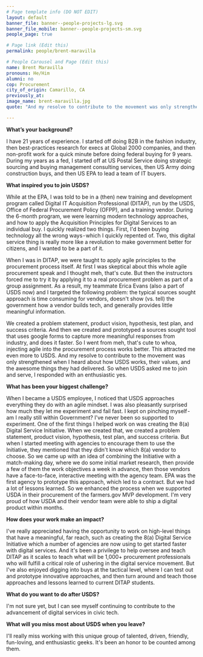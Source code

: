 ```yaml
---
# Page template info (DO NOT EDIT)
layout: default
banner_file: banner--people-projects-lg.svg
banner_file_mobile: banner--people-projects-sm.svg
people_page: true

# Page link (Edit this)
permalink: people/brent-maravilla

# People Carousel and Page (Edit this)
name: Brent Maravilla
pronouns: He/Him
alumni: no
cop: Procurement
city_of_origin: Camarillo, CA
previously_at: 
image_name: brent-maravilla.jpg
quote: "And my resolve to contribute to the movement was only strengthened when I heard about how USDS works, their values, and the awesome things they had delivered."

---
```


**What’s your background?**

I have 21 years of experience. I started off doing B2B in the fashion industry, then best-practices research for execs at Global 2000 companies, and then non-profit work for a quick minute before doing federal buying for 9 years. During my years as a fed, I started off at US Postal Service doing strategic sourcing and buying management consulting services, then US Army doing construction buys, and then US EPA to lead a team of IT buyers.

**What inspired you to join USDS?**

While at the EPA, I was told to be in a (then) new training and development program called Digital IT Acquisition Professional (DITAP), run by the USDS, Office of Federal Procurement Policy (OFPP), and a training vendor. During the 6-month program, we were learning modern technology approaches, and how to apply the Acquisition Principles for Digital Services to an individual buy. I quickly realized two things. First, I'd been buying technology all the wrong ways - which I quickly repented of. Two, this digital service thing is really more like a revolution to make government better for citizens, and I wanted to be a part of it.

When I was in DITAP, we were taught to apply agile principles to the procurement process itself. At first I was skeptical about this whole agile procurement speak and I thought meh, that's cute. But then the instructors forced me to try it by applying it to a real procurement problem as part of a group assignment. As a result, my teammate Erica Evans (also a part of USDS now) and I targeted the following problem: the typical sources sought approach is time consuming for vendors, doesn't show (vs. tell) the government how a vendor builds tech, and generally provides little meaningful information.

We created a problem statement, product vision, hypothesis, test plan, and success criteria. And then we created and prototyped a sources sought tool that uses google forms to capture more meaningful responses from industry, and does it faster. So I went from meh, that's cute to whoa, injecting agile into the procurement process works better. This attracted me even more to USDS. And my resolve to contribute to the movement was only strengthened when I heard about how USDS works, their values, and the awesome things they had delivered. So when USDS asked me to join and serve, I responded with an enthusiastic yes.

**What has been your biggest challenge?**

When I became a USDS employee, I noticed that USDS approaches everything they do with an agile mindset. I was also pleasantly surprised how much they let me experiment and fail fast. I kept on pinching myself - am I really still within Government? I've never been so supported to experiment. One of the first things I helped work on was creating the 8(a) Digital Service Initiative. When we created that, we created a problem statement, product vision, hypothesis, test plan, and success criteria. But when I started meeting with agencies to encourage them to use the Initiative, they mentioned that they didn't know which 8(a) vendor to choose. So we came up with an idea of combining the Initiative with a match-making day, where we do some initial market research, then provide a few of them the work objectives a week in advance, then those vendors have a face-to-face, interactive meeting with the agency team. EPA was the first agency to prototype this approach, which led to a contract. But we had a lot of lessons learned. So we enhanced the process when we supported USDA in their procurement of the farmers.gov MVP development. I'm very proud of how USDA and their vendor team were able to ship a digital product within months.

**How does your work make an impact?**

I've really appreciated having the opportunity to work on high-level things that have a meaningful, far reach, such as creating the 8(a) Digital Service Initiative which a number of agencies are now using to get started faster with digital services. And it's been a privilege to help oversee and teach DITAP as it scales to teach what will be 1,000+ procurement professionals who will fulfill a critical role of ushering in the digital service movement. But I've also enjoyed digging into buys at the tactical level, where I can test out and prototype innovative approaches, and then turn around and teach those approaches and lessons learned to current DITAP students.

**What do you want to do after USDS?**

I'm not sure yet, but I can see myself continuing to contribute to the advancement of digital services in civic tech.

**What will you miss most about USDS when you leave?**

I'll really miss working with this unique group of talented, driven, friendly, fun-loving, and enthusiastic geeks. It's been an honor to be counted among them.
